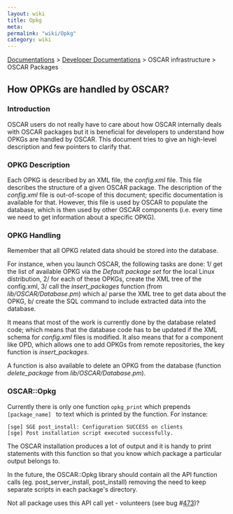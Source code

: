```yaml
---
layout: wiki
title: Opkg
meta: 
permalink: "wiki/Opkg"
category: wiki
---
```

<!-- Name: Opkg -->
<!-- Version: 3 -->
<!-- Author: valleegr -->

[Documentations](Document) > [Developer Documentations](DevelDocs) > OSCAR infrastructure > OSCAR Packages

## How OPKGs are handled by OSCAR?

### Introduction

OSCAR users do not really have to care about how OSCAR internally deals with OSCAR packages but it is beneficial for developers to understand how OPKGs are handled by OSCAR. This document tries to give an high-level description and few pointers to clarify that.

### OPKG Description

Each OPKG is described by an XML file, the _config.xml_ file. This file describes the structure of a given OSCAR package. The description of the _config.xml_ file is out-of-scope of this document; specific documentation is available for that.
However, this file is used by OSCAR to populate the database, which is then used by other OSCAR components (i.e. every time we need to get information about a specific OPKG).

### OPKG Handling

Remember that all OPKG related data should be stored into the database. 

For instance, when you launch OSCAR, the following tasks are done:
1/ get the list of available OPKG via the _Default package set_ for the local Linux distribution,
2/ for each of these OPKGs, create the XML tree of the config.xml,
3/ call the _insert_packages_ function (from _lib/OSCAR/Database.pm_) which 
  a/ parse the XML tree to get data about the OPKG,
  b/ create the SQL command to include extracted data into the database.

It means that most of the work is currently done by the database related code; which means that the database code has to be updated if the XML schema for _config.xml_ files is modified.
It also means that for a component like OPD, which allows one to add OPKGs from remote repositories, the key function is _insert_packages_.

A function is also available to delete an OPKG from the database (function _delete_package_ from _lib/OSCAR/Database.pm_).

### OSCAR::Opkg

Currently there is only one function `opkg_print` which prepends `[package_name] ` to text which is printed by the function.  For instance:


    [sge] SGE post_install: Configuration SUCCESS on clients
    [sge] Post installation script executed successfully.

The OSCAR installation produces a lot of output and it is handy to print statements with this function so that you know which package a particular output belongs to.

In the future, the OSCAR::Opkg library should contain all the API function calls (eg. post_server_install, post_install) removing the need to keep separate scripts in each package's directory.

Not all package uses this API call yet - volunteers (see bug #[473](http://svn.oscar.openclustergroup.org/trac/oscar/ticket/473))?
